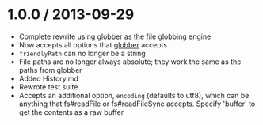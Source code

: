 1.0.0 / 2013-09-29
==================

* Complete rewrite using [globber](https://github.com/benjreinhart/globber) as the file globbing engine
* Now accepts all options that [globber](https://github.com/benjreinhart/globber) accepts
* `friendlyPath` can no longer be a string
* File paths are no longer always absolute; they work the same as the paths from globber
* Added History.md
* Rewrote test suite
* Accepts an additional option, `encoding` (defaults to utf8), which can be anything that fs#readFile or fs#readFileSync accepts. Specify 'buffer' to get the contents as a raw buffer